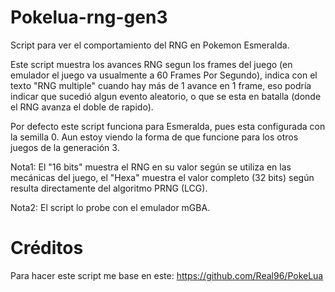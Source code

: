 # Pokelua-rng-gen3
Script para ver el comportamiento del RNG en Pokemon Esmeralda.

Este script muestra los avances RNG segun los frames del juego (en emulador el juego va usualmente a 60 Frames Por Segundo), indica con el texto "RNG multiple" cuando hay más de 1 avance en 1 frame, eso podría indicar que sucedió algun evento aleatorio, o que se esta en batalla (donde el RNG avanza el doble de rapido). 

Por defecto este script funciona para Esmeralda, pues esta configurada con la semilla 0.
Aun estoy viendo la forma de que funcione para los otros juegos de la generación 3.

Nota1: El "16 bits" muestra el RNG en su valor según se utiliza en las mecánicas del juego, el "Hexa" muestra el valor completo (32 bits) según resulta directamente del algoritmo PRNG (LCG).

Nota2: El script lo probe con el emulador mGBA.

# Créditos
Para hacer este script me base en este:
https://github.com/Real96/PokeLua
